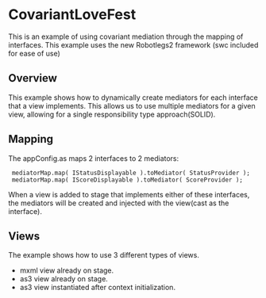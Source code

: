 # CovariantLoveFest

This is an example of using covariant mediation through the mapping of interfaces. This example uses the new Robotlegs2 framework (swc included for ease of use)


## Overview

This example shows how to dynamically create mediators for each interface that a view implements. This allows us to use multiple mediators for a given view, allowing for a single responsibility type approach(SOLID).


## Mapping 

The appConfig.as maps 2 interfaces to 2 mediators:

	 mediatorMap.map( IStatusDisplayable ).toMediator( StatusProvider );
	 mediatorMap.map( IScoreDisplayable ).toMediator( ScoreProvider );

When a view is added to stage that implements either of these interfaces, the mediators will be created and injected with the view(cast as the interface).


## Views

The example shows how to use 3 different types of views.

*   mxml view already on stage. 
*   as3 view already on stage.
*   as3 view instantiated after context initialization.

